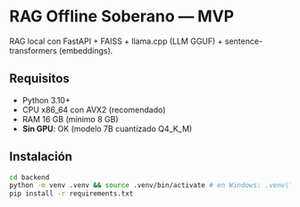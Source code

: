 # RAG Offline Soberano — MVP


RAG local con FastAPI + FAISS + llama.cpp (LLM GGUF) + sentence-transformers (embeddings).


## Requisitos
- Python 3.10+
- CPU x86_64 con AVX2 (recomendado)
- RAM 16 GB (mínimo 8 GB)
- **Sin GPU**: OK (modelo 7B cuantizado Q4_K_M)


## Instalación
```bash
cd backend
python -m venv .venv && source .venv/bin/activate # en Windows: .venv\\Scripts\\activate
pip install -r requirements.txt